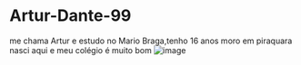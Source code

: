 # Artur-Dante-99
me chama Artur e estudo no Mario Braga,tenho 16 anos moro em piraquara nasci aqui e meu colégio é muito bom
![image](https://user-images.githubusercontent.com/125272803/218463903-c706f215-e20a-44d6-96da-3313f33e3d2a.png)
